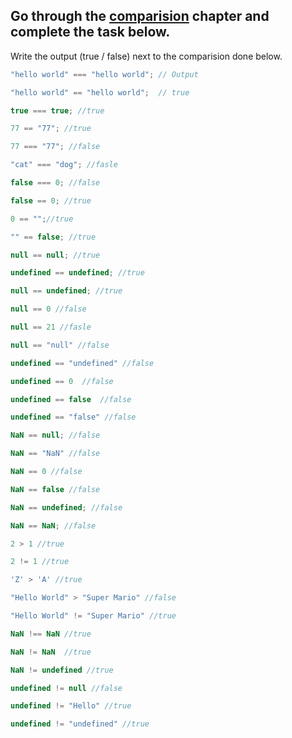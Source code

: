 ## Go through the [comparision](http://javascript.info/comparison) chapter and complete the task below.

Write the output (true / false) next to the comparision done below.
```js
"hello world" === "hello world"; // Output

"hello world" == "hello world";  // true

true === true; //true

77 == "77"; //true

77 === "77"; //false

"cat" === "dog"; //fasle

false === 0; //false

false == 0; //true

0 == "";//true

"" == false; //true

null == null; //true

undefined == undefined; //true

null == undefined; //true

null == 0 //false

null == 21 //fasle

null == "null" //false

undefined == "undefined" //false

undefined == 0  //false

undefined == false  //false

undefined == "false" //false

NaN == null; //false

NaN == "NaN" //false

NaN == 0 //false

NaN == false //false

NaN == undefined; //false

NaN == NaN; //false

2 > 1 //true

2 != 1 //true

'Z' > 'A' //true

"Hello World" > "Super Mario" //false

"Hello World" != "Super Mario" //true

NaN !== NaN //true

NaN != NaN  //true

NaN != undefined //true

undefined != null //false

undefined != "Hello" //true

undefined != "undefined" //true

```